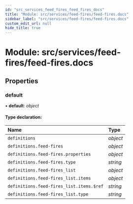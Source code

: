 ```yaml
---
id: "src_services_feed_fires_feed_fires_docs"
title: "Module: src/services/feed-fires/feed-fires.docs"
sidebar_label: "src/services/feed-fires/feed-fires.docs"
custom_edit_url: null
hide_title: true
---
```


# Module: src/services/feed-fires/feed-fires.docs

## Properties

### default

• **default**: *object*

#### Type declaration:

Name | Type |
:------ | :------ |
`definitions` | *object* |
`definitions.feed-fires` | *object* |
`definitions.feed-fires.properties` | *object* |
`definitions.feed-fires.type` | *string* |
`definitions.feed-fires_list` | *object* |
`definitions.feed-fires_list.items` | *object* |
`definitions.feed-fires_list.items.$ref` | *string* |
`definitions.feed-fires_list.type` | *string* |
